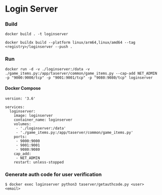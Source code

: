 # Login Server

### Build
```
docker build . -t loginserver

docker buildx build --platform linux/arm64,linux/amd64 --tag <registry>/loginserver --push .
```

### Run
```
docker run -d -v ./loginserver:/data -v ./game_items.py:/app/taserver/common/game_items.py --cap-add NET_ADMIN -p "9000:9000/tcp" -p "9001:9001/tcp" -p "9080:9080/tcp" loginserver
```

#### Docker Compose
```
version: '3.6'

services:
  loginserver:
    image: loginserver
    container_name: loginserver
    volumes:
     - './loginserver:/data'
     - './game_items.py:/app/taserver/common/game_items.py'
    ports:
     - 9000:9000
     - 9001:9001
     - 9080:9080
    cap_add:
     - NET_ADMIN
    restart: unless-stopped
```

### Generate auth code for user verification
```
$ docker exec loginserver python3 taserver/getauthcode.py <user> <email>
```
